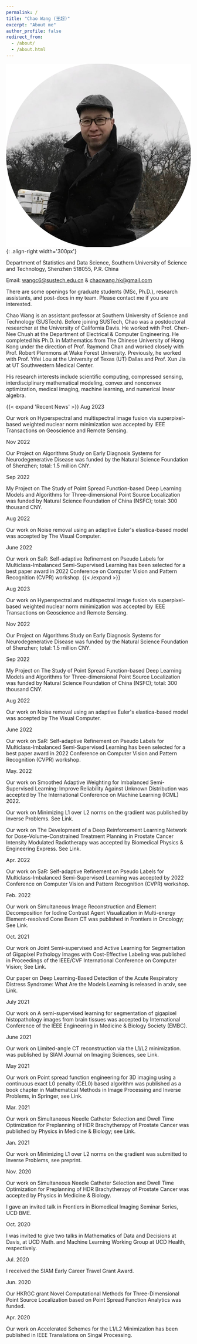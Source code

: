 ```yaml
---
permalink: /
title: "Chao Wang (王超)"
excerpt: "About me"
author_profile: false
redirect_from: 
  - /about/
  - /about.html
---
```


![profile](/images/profile.png){: .align-right width='300px'}

Department of Statistics and Data Science, Southern University of Science and Technology, Shenzhen 518055, P.R. China

Email:   wangc6@sustech.edu.cn & chaowang.hk@gmail.com 

There are some openings for graduate students (MSc, Ph.D.), research assistants, and post-docs in my team. Please contact me if you are interested.  

Chao Wang is an assistant professor at Southern University of Science and Technology (SUSTech). Before joining SUSTech, Chao was a postdoctoral researcher at the University of California Davis.  He worked with Prof. Chen-Nee Chuah at the Department of Electrical & Computer Engineering. He completed his Ph.D. in Mathematics from The Chinese University of Hong Kong under the direction of Prof. Raymond Chan and worked closely with Prof. Robert Plemmons at Wake Forest University. Previously, he worked with Prof. Yifei Lou at the University of Texas (UT) Dallas and Prof. Xun Jia at UT Southwestern Medical Center.

His research interests include scientific computing, compressed sensing, interdisciplinary mathematical modeling, convex and nonconvex optimization, medical imaging, machine learning, and numerical linear algebra.

{{< expand 'Recent News' >}}
Aug 2023

Our work  on Hyperspectral and multispectral image fusion via superpixel-based weighted nuclear norm minimization was accepted by IEEE Transactions on Geoscience and Remote Sensing. 

Nov 2022

Our Project on Algorithms Study on Early Diagnosis Systems for  Neurodegenerative Disease was funded by the Natural Science Foundation of Shenzhen; total: 1.5 million CNY.

Sep 2022

My Project on The Study of Point Spread Function-based Deep Learning Models and Algorithms for Three-dimensional Point Source Localization was funded by Natural Science Foundation of China (NSFC); total: 300 thousand CNY.

Aug 2022

Our work on Noise removal using an adaptive Euler's elastica-based model was accepted by The Visual Computer.

June 2022

Our work on SaR: Self-adaptive Refinement on Pseudo Labels for Multiclass-Imbalanced Semi-Supervised Learning has been selected for a best paper award in 2022 Conference on Computer Vision and Pattern Recognition (CVPR) workshop. 
{{< /expand >}}

Aug 2023

Our work  on Hyperspectral and multispectral image fusion via superpixel-based weighted nuclear norm minimization was accepted by IEEE Transactions on Geoscience and Remote Sensing. 

Nov 2022

Our Project on Algorithms Study on Early Diagnosis Systems for  Neurodegenerative Disease was funded by the Natural Science Foundation of Shenzhen; total: 1.5 million CNY.

Sep 2022

My Project on The Study of Point Spread Function-based Deep Learning Models and Algorithms for Three-dimensional Point Source Localization was funded by Natural Science Foundation of China (NSFC); total: 300 thousand CNY.

Aug 2022

Our work on Noise removal using an adaptive Euler's elastica-based model was accepted by The Visual Computer.

June 2022

Our work on SaR: Self-adaptive Refinement on Pseudo Labels for Multiclass-Imbalanced Semi-Supervised Learning has been selected for a best paper award in 2022 Conference on Computer Vision and Pattern Recognition (CVPR) workshop. 

May. 2022

Our work on Smoothed Adaptive Weighting for Imbalanced Semi-Supervised Learning: Improve Reliability Against Unknown Distribution was accepted by The International Conference on Machine Learning (ICML) 2022.  

Our work on Minimizing L1 over L2 norms on the gradient was published by Inverse Problems. See Link.

Our work on The Development of a Deep Reinforcement Learning Network for Dose-Volume-Constrained Treatment Planning in Prostate Cancer Intensity Modulated Radiotherapy was accepted by Biomedical Physics & Engineering Express. See Link. 

Apr. 2022

Our work on SaR: Self-adaptive Refinement on Pseudo Labels for Multiclass-Imbalanced Semi-Supervised Learning was accepted by 2022 Conference on Computer Vision and Pattern Recognition (CVPR) workshop. 

Feb. 2022

Our work on Simultaneous Image Reconstruction and Element Decomposition for Iodine Contrast Agent Visualization in Multi-energy Element-resolved Cone Beam CT was published in  Frontiers in Oncology; See Link.

Oct. 2021

Our work on Joint Semi-supervised and Active Learning for Segmentation of Gigapixel Pathology Images with Cost-Effective Labeling was published in Proceedings of the IEEE/CVF International Conference on Computer Vision;  See Link. 

Our paper on Deep Learning-Based Detection of the Acute Respiratory Distress Syndrome: What Are the Models Learning is released in arxiv, see Link.

July 2021

Our work on A semi-supervised learning for segmentation of gigapixel histopathology images from brain tissues was accepted by International Conference of the IEEE Engineering in Medicine & Biology Society (EMBC). 

June 2021

Our work on Limited-angle CT reconstruction via the L1/L2 minimization. was published by SIAM Journal on Imaging Sciences,  see Link.

May 2021

Our work on Point spread function engineering for 3D imaging using a continuous exact L0 penalty (CEL0) based algorithm was published as a book chapter in Mathematical Methods in Image Processing and Inverse Problems, in Springer,  see Link.

Mar. 2021

Our work on Simultaneous Needle Catheter Selection and Dwell Time Optimization for Preplanning of HDR Brachytherapy of Prostate Cancer was published by Physics in Medicine & Biology;  see Link.

Jan. 2021

Our work on Minimizing L1 over L2 norms on the gradient was submitted to Inverse Problems, see preprint. 

Nov. 2020

Our work on Simultaneous Needle Catheter Selection and Dwell Time Optimization for Preplanning of HDR Brachytherapy of Prostate Cancer was accepted by Physics in Medicine & Biology.

I gave an invited talk in Frontiers in Biomedical Imaging Seminar Series, UCD BME. 

Oct. 2020

I was invited to give two talks in Mathematics of Data and Decisions at Davis, at UCD Math. and Machine Learning Working Group at UCD Health, respectively. 

Jul. 2020 

I received the SIAM Early Career Travel Grant Award. 

Jun. 2020

Our HKRGC grant Novel Computational Methods for Three-Dimensional Point Source Localization based on Point Spread Function Analytics was funded. 

Apr. 2020 

Our work on Accelerated Schemes for the L1/L2 Minimization has been published in IEEE Translations on Singal Processing. 
